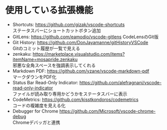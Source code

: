 # 使用している拡張機能  

* Shortcuts: https://github.com/gizak/vscode-shortcuts  
ステータスバーにショートカットボタン追加  
* GitLens: https://github.com/eamodio/vscode-gitlens 
CodeLensのGit版  
* Git History: https://github.com/DonJayamanne/gitHistoryVSCode  
Gitのコミット履歴が一覧で見える  
* zenkaku: https://marketplace.visualstudio.com/items?itemName=mosapride.zenkaku  
邪悪な全角スペースを強調表示してくれる  
* Markdown PDF: https://github.com/yzane/vscode-markdown-pdf  
マークダウンをPDF化  
* Status Bar Read-Only Indicator: https://github.com/alefragnani/vscode-read-only-indicator  
ファイルが読み取り専用かどうかをステータスバーに表示  
* CodeMetrics: https://github.com/kisstkondoros/codemetrics  
コードの複雑度を見える化  
* Debugger for Chrome https://github.com/Microsoft/vscode-chrome-debug  
Chromeデバッガと連携  
